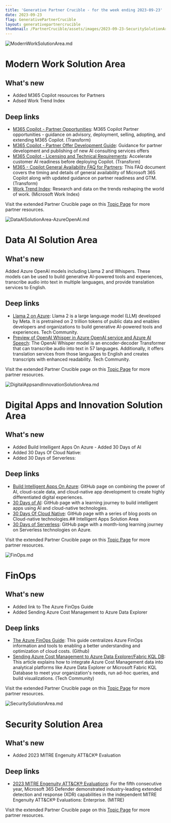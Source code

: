 ```yaml
---
title: 'Generative Partner Crucible - for the week ending 2023-09-23'
date: 2023-09-23
flag: GenerativePartnerCrucible
layout: generativepartnercrucible
thumbnail: /PartnerCrucible/assets/images/2023-09-23-SecuritySolutionArea.md-image.png
---
```


![ ModernWorkSolutionArea.md ]( /PartnerCrucible/assets/images/2023-09-23-ModernWorkSolutionArea.md-image.png )

# Modern Work Solution Area

## What's new

- Added M365 Copilot resources for Partners
- Adsed Work Trend Index
  
## Deep links
- [M365 Copilot - Partner Opportunities](https://cloudpartners.transform.microsoft.com/download?assetname=assets%2FMicrosoft365-Copilot-Services-Solution-Partner-Opportunities.pptx&download=1): M365 Copilot Partner opportunities - guidance on advisory, deployment, selling, adopting, and extending M365 Copilot. (Transform)
- [M365 Copilot - Partner Offer Development Guide](https://cloudpartners.transform.microsoft.com/download?assetname=assets%2FFY24-M365-Copilot-Partner-Offer-Development-Guidance.pptx&download=1): Guidance for partner development and publishing of new AI consulting services offers
- [M365 Copilot - Licensing and Technical Requirements](https://cloudpartners.transform.microsoft.com/download?assetname=assets%2FMicrosoft365-Copilot-Customer-Licensing-and-Technical-Requirements.pptx&download=1): Accelerate customer AI readiness before deploying Copilot. (Transform)
- [M365 - Copilot General Availability FAQ for Partners](https://cloudpartners.transform.microsoft.com/download?assetname=assets%2FMicrosoft365-Copilot-GA-Partner-FAQ.pdf&download=1): This FAQ document covers the timing and details of general availability of Microsoft 365 Copilot along with updated guidance on partner readiness and GTM. (Transform)
- [Work Trend Index](https://www.microsoft.com/en-us/worklab/work-trend-index/): Research and data on the trends reshaping the world of work. (Microsoft Work Index)


Visit the extended Partner Crucible page on this [Topic Page](https://lagimik.github.io/PartnerCrucible/ModernWorkSolutionArea) for more partner resources.

![ DataAISolutionArea-AzureOpenAI.md ]( /PartnerCrucible/assets/images/2023-09-23-DataAISolutionArea-AzureOpenAI.md-image.png )

# Data AI Solution Area

## What's new

Added Azure OpenAI models including Llama 2 and Whispers. These models can be used to build generative AI-powered tools and experiences, transcribe audio into text in multiple languages, and provide translation services to English.

## Deep links

- [Llama 2 on Azure](https://techcommunity.microsoft.com/t5/ai-machine-learning-blog/introducing-llama-2-on-azure/ba-p/3881233): Llama 2 is a large language model (LLM) developed by Meta. It is pretrained on 2 trillion tokens of public data and enables developers and organizations to build generative AI-powered tools and experiences. Tech Community.
- [Preview of OpenAI Whisper in Azure OpenAI service and Azure AI Speech](https://techcommunity.microsoft.com/t5/azure-ai-services-blog/announcing-the-preview-of-openai-whisper-in-azure-openai-service/ba-p/3928388?WT.mc_id=academic-0000-abartolo): The OpenAI Whisper model is an encoder-decoder Transformer that can transcribe audio into text in 57 languages. Additionally, it offers translation services from those languages to English and creates transcripts with enhanced readability. Tech Community.

Visit the extended Partner Crucible page on this [Topic Page](https://lagimik.github.io/PartnerCrucible/DataAISolutionArea-AzureOpenAI) for more partner resources.

![ DigitalAppsandInnovationSolutionArea.md ]( /PartnerCrucible/assets/images/2023-09-23-DigitalAppsandInnovationSolutionArea.md-image.png )

# Digital Apps and Innovation Solution Area

## What's new

- Added Build Intelligent Apps On Azure - Added 30 Days of AI
- Added 30 Days Of Cloud Native:
- Added 30 Days of Serverless:
  
## Deep links

- [Build Intelligent Apps On Azure](https://azure.github.io/Cloud-Native/): GitHub page on combining the power of AI, cloud-scale data, and cloud-native app development to create highly differentiated digital experiences.
- [30 Days of AI](https://azure.github.io/Cloud-Native/30DaysOfIA): GitHub page with a learning journey to build intelligent apps using AI and cloud-native technologies.
- [30 Days Of Cloud Native](https://azure.github.io/Cloud-Native/cnny-2023): GitHub page with a series of blog posts on Cloud-native technologies.## Intelligent Apps Solution Area
- [30 Days of Serverless](https://azure.github.io/Cloud-Native/blog/01-kickoff): GitHub page with a month-long learning journey on Serverless technologies on Azure.


Visit the extended Partner Crucible page on this [Topic Page](https://lagimik.github.io/PartnerCrucible/DigitalAppsandInnovationSolutionArea) for more partner resources.

![ FinOps.md ]( /PartnerCrucible/assets/images/2023-09-23-FinOps.md-image.png )

#  FinOps

## What's new

- Added link to The Azure FinOps Guide
- Added Sending Azure Cost Management to Azure Data Explorer

## Deep links

- [The Azure FinOps Guide](https://github.com/dolevshor/azure-finops-guide): This guide centralizes Azure FinOps information and tools to enabling a better understanding and optimization of cloud costs. (Github)
- [Sending Azure Cost Management to Azure Data Explorer/Fabric KQL DB](https://techcommunity.microsoft.com/t5/azure-data-explorer-blog/sending-azure-cost-management-to-azure-data-explorer-fabric-kql/ba-p/3909984): This article explains how to integrate Azure Cost Management data into analytical platforms like Azure Data Explorer or Microsoft Fabric KQL Database to meet your organization's needs, run ad-hoc queries, and build visualizations. (Tech Community)

Visit the extended Partner Crucible page on this [Topic Page](https://lagimik.github.io/PartnerCrucible/FinOps) for more partner resources.


![ SecuritySolutionArea.md ]( /PartnerCrucible/assets/images/2023-09-23-SecuritySolutionArea.md-image.png )

# Security Solution Area

## What's new

- Added 2023 MITRE Engenuity ATT&CK® Evaluation
  
## Deep links

- [2023 MITRE Engenuity ATT&CK® Evaluations](https://www.microsoft.com/en-us/security/blog/2023/09/20/microsoft-365-defender-demonstrates-100-percent-protection-coverage-in-the-2023-mitre-engenuity-attck-evaluations-enterprise/): For the fifth consecutive year, Microsoft 365 Defender demonstrated industry-leading extended detection and response (XDR) capabilities in the independent MITRE Engenuity ATT&CK® Evaluations: Enterprise. (MITRE)

Visit the extended Partner Crucible page on this [Topic Page](https://lagimik.github.io/PartnerCrucible/SecuritySolutionArea) for more partner resources.

